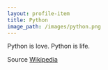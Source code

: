 ```yaml
---
layout: profile-item
title: Python
image_path: /images/python.png
---
```

Python is love. Python is life.

Source [Wikipedia](https://en.wikipedia.org/wiki/Afghan_biscuit)